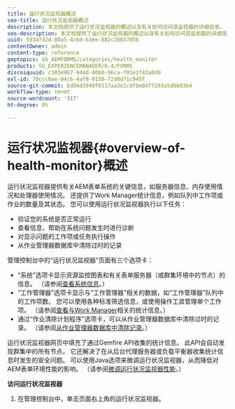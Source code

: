 ```yaml
---
title: 运行状况监视器概述
seo-title: 运行状况监视器概述
description: 本文档提供了运行状况监视器的概述以及有关如何访问该监视器的详细信息。
seo-description: 本文档提供了运行状况监视器的概述以及有关如何访问该监视器的详细信息。
uuid: 5934fd2d-80a5-4c6d-b3ee-882c2865705b
contentOwner: admin
content-type: reference
geptopics: SG_AEMFORMS/categories/health_monitor
products: SG_EXPERIENCEMANAGER/6.4/FORMS
discoiquuid: c303e967-944d-40b0-96ca-f91e2f42a0d0
exl-id: 70ccc0ae-04c6-4af9-9150-72d0d71c945f
source-git-commit: bd94d3949f0117aa3e1c9f0e84f7293a5d6b03b4
workflow-type: tm+mt
source-wordcount: '317'
ht-degree: 0%

---
```


# 运行状况监视器{#overview-of-health-monitor}概述

运行状况监视器提供有关AEM表单系统的关键信息，如服务器信息、内存使用情况和处理器使用情况。 还提供了Work Manager统计信息，例如队列中工作项或作业的数量及其状态。 您可以使用运行状况监视器执行以下任务：

* 验证您的系统是否正常运行
* 查看信息，帮助在系统问题发生时进行诊断
* 对显示问题的工作项或任务执行操作
* 从作业管理器数据库中清除过时的记录

管理控制台中的“运行状况监视器”页面有三个选项卡：

* “系统”选项卡显示资源监控图表和有关表单服务器（或群集环境中的节点）的信息。 （请参阅[查看系统信息](/help/forms/using/admin-help/view-system-information.md#view-system-information)。）
* “工作管理器”选项卡显示与“工作管理器”相关的数据，如“工作管理器”队列中的工作项数。 您可以使用各种标准筛选信息，或使用操作工具管理单个工作项。 （请参阅[查看与Work Manager](/help/forms/using/admin-help/view-statistics-related-manager.md#view-statistics-related-to-work-manager)相关的统计信息。）
* 通过“作业清除计划程序”选项卡，可以从作业管理器数据库中清除过时的记录。 （请参阅[从作业管理器数据库中清除记录](/help/forms/using/admin-help/purge-records-job-manager-database.md#purge-records-from-the-job-manager-database)。）

运行状况监视器网页中填充了通过Gemfire API收集的统计信息。 此API会自动发现群集中的所有节点。 它还解决了在从后台代理服务器或负载平衡器收集统计信息时发生的安全问题。 可以使用Java选项来微调运行状况监视器，从而降低对AEM表单环境性能的影响。 （请参阅[微调运行状况监视器性能](/help/forms/using/admin-help/fine-tuning-health-monitor-performance.md#fine-tuning-health-monitor-performance)。）

**访问运行状况监视器**

1. 在管理控制台中，单击页面右上角的运行状况监视器。
